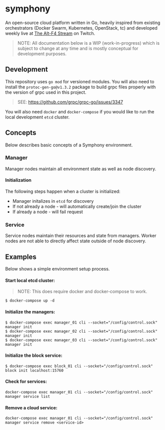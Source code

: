 # symphony

An open-source cloud platform written in Go, heavily inspired from existing orchestrators (Docker Swarm, Kubernetes, OpenStack, tc) and developed weekly live at [The Alt-F4 Stream](https://www.twitch.tv/thealtf4stream "The Alt-F4 Stream") on Twitch.

> NOTE: All documentation below is a WIP (work-in-progress) which is subject to change at any time and is mostly conceptual for development purposes.

## Development

This repository uses `go mod` for versioned modules. You will also need to install the `protoc-gen-go@v1.3.2` package to build grpc files properly with the version of grpc used in this project.

> SEE: https://github.com/grpc/grpc-go/issues/3347

You will also need `docker` and `docker-compose` if you would like to run the local development `etcd` cluster.

## Concepts

Below describes basic concepts of a Symphony environment.

### Manager

Manager nodes maintain all environment state as well as node discovery.

#### Initialization

The following steps happen when a cluster is initialized:

- Manager initalizes in `etcd` for discovery
- If not already a node - will automatically create/join the cluster
- If already a node - will fail request

### Service

Service nodes maintain their resources and state from managers. Worker nodes are not able to directly affect state outside of node discovery.

## Examples

Below shows a simple environment setup process.

#### Start local etcd cluster:

> NOTE: This does require docker and docker-compose to work.

```
$ docker-compose up -d
```

#### Initialize the managers:

```
$ docker-compose exec manager_01 cli --socket="/config/control.sock" manager init
$ docker-compose exec manager_02 cli --socket="/config/control.sock" manager init
$ docker-compose exec manager_03 cli --socket="/config/control.sock" manager init
```

#### Initialize the block service:

```
$ docker-compose exec block_01 cli --socket="/config/control.sock" block init localhost:15760
```

#### Check for services:

```
docker-compose exec manager_01 cli --socket="/config/control.sock" manager service list
```

#### Remove a cloud service:

```
docker-compose exec manager_01 cli --socket="/config/control.sock" manager service remove <service-id>
```
